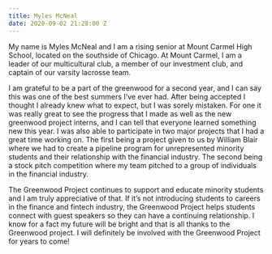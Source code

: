 ```yaml
---
title: Myles McNeal
date: 2020-09-02 21:28:00 Z
---
```


My name is Myles McNeal and I am a rising senior at Mount Carmel High School, located on the southside of Chicago. At Mount Carmel, I am a leader of our multicultural club, a member of our investment club, and captain of our varsity lacrosse team.

I am grateful to be a part of the greenwood for a second year, and I can say this was one of the best summers I’ve ever had. After being accepted I thought I already knew what to expect, but I was sorely mistaken. For one it was really great to see the progress that I made as well as the new greenwood project interns, and I can tell that everyone learned something new this year. I was also able to participate in two major projects that I had a great time working on. The first being a project given to us by William Blair where we had to create a pipeline program for unrepresented minority students and their relationship with the financial industry. The second being a stock pitch competition where my team pitched to a group of individuals in the financial industry.


 The Greenwood Project continues to support and educate minority students and I am truly appreciative of that. If it’s not introducing students to careers in the finance and fintech industry, the Greenwood Project helps students connect with guest speakers so they can have a continuing relationship. I know for a fact my future will be bright and that is all thanks to the Greenwood project. I will definitely be involved with the Greenwood Project for years to come!
